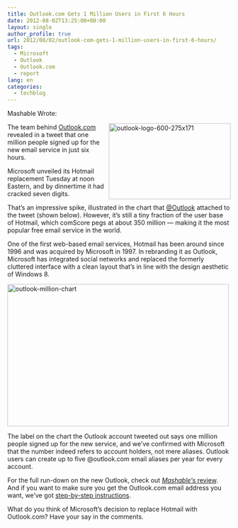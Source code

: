 ```yaml
---
title: Outlook.com Gets 1 Million Users in First 6 Hours
date: 2012-08-02T13:25:00+00:00
layout: single
author_profile: true
url: 2012/08/02/outlook-com-gets-1-million-users-in-first-6-hours/
tags:
  - Microsoft
  - Outlook
  - Outlook.com
  - report
lang: en
categories: 
  - techblog
---
```

Mashable Wrote: 

<a href="http://lh5.ggpht.com/-cJ4hIshgdBM/UBp4nwSrPjI/AAAAAAAAGr8/3fYK-Dsvo74/s1600-h/outlook-logo-600-275x171%25255B2%25255D.jpg" target="_blank"><img title="outlook-logo-600-275x171" border="0" alt="outlook-logo-600-275x171" align="right" src="http://lh4.ggpht.com/-rvoy2HNjlbY/UBp4pSZovyI/AAAAAAAAGsE/dki3ImVy2KM/outlook-logo-600-275x171_thumb.jpg?imgmax=800" width="275" height="171" /></a>The team behind <a href="http://outlook.com/" target="_blank">Outlook.com</a> revealed in a tweet that one million people signed up for the new email service in just six hours. 

Microsoft unveiled its Hotmail replacement Tuesday at noon Eastern, and by dinnertime it had cracked seven digits. 

That’s an impressive spike, illustrated in the chart that [@Outlook](https://twitter.com/Outlook) attached to the tweet (shown below). However, it’s still a tiny fraction of the user base of Hotmail, which comScore pegs at about 350 million — making it the most popular free email service in the world. 

One of the first web-based email services, Hotmail has been around since 1996 and was acquired by Microsoft in 1997. In rebranding it as Outlook, Microsoft has integrated social networks and replaced the formerly cluttered interface with a clean layout that’s in line with the design aesthetic of Windows 8. 

<a href="http://lh6.ggpht.com/-1bs67994UnQ/UBp4rZD-kUI/AAAAAAAAGsM/ADT-kRDSy-o/s1600-h/outlook-million-chart%25255B5%25255D.jpg" target="_blank"><img title="outlook-million-chart" border="0" alt="outlook-million-chart" src="http://lh4.ggpht.com/-IwdQJAhjUm0/UBp4tOOFveI/AAAAAAAAGsU/dRszw4pQkOQ/outlook-million-chart_thumb%25255B3%25255D.jpg?imgmax=800" width="500" height="320" /></a> 

The label on the chart the Outlook account tweeted out says one million people signed up for the new service, and we’ve confirmed with Microsoft that the number indeed refers to account holders, not mere aliases. Outlook users can create up to five @outlook.com email aliases per year for every account. 

For the full run-down on the new Outlook, check out [_Mashable_‘s review](http://mashable.com/2012/07/31/outlook-hotmail-review/). And if you want to make sure you get the Outlook.com email address you want, we’ve got [step-by-step instructions](http://mashable.com/2012/07/31/outlook-address/). 

What do you think of Microsoft’s decision to replace Hotmail with Outlook.com? Have your say in the comments.